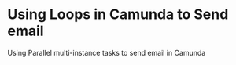 ﻿# Using Loops in Camunda to Send email 
 
 Using Parallel multi-instance tasks to send email in Camunda
